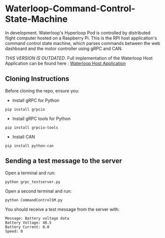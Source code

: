 # Waterloop-Command-Control-State-Machine
In development. Waterloop's Hyperloop Pod is controlled by distributed flight computer hosted on a Raspberry Pi. This is the RPI host application's command control state machine, which parses commands between the web dashboard and the motor controller using gRPC and CAN.

*THIS VERSION IS OUTDATED*. Full implementation of the Waterloop Host Application can be found here : [Waterloop Host Application](https://github.com/sharisseji/Waterloop-Host-Application.git)

## Cloning Instructions
Before cloning the repo, ensure you:
- Install gRPC for Python
```
pip install grpcio
```
- Install gRPC tools for Python
```
pip install grpcio-tools
```
- Install CAN
```
pip install python-can
```
## Sending a test message to the server
Open a terminal and run:
```
python grpc_testserver.py
```
Open a second terminal and run:
```
python CommandControlSM.py
```
You should receive a test message from the server with:
```
Message: Battery voltage data
Battery Voltage: 48.5
Battery Current: 0.0
Speed: 0
```
